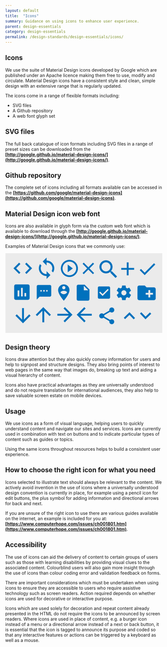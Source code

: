 ```yaml
---
layout: default
title:  "Icons"
summary: Guidance on using icons to enhance user experience.
parent: design-essentials
category: design-essentials
permalink: /design-standards/design-essentials/icons/
---
```



## Icons
We use the suite of Material Design icons developed by Google which are published under an Apache licence making them free to use, modify and circulate. Material Design icons have a consistent style and clean, simple design with an extensive range that is regularly updated.

The icons come in a range of flexible formats including:

* SVG files
* A Github repository
* A web font glyph set

## SVG files
The full back catalogue of icon formats including SVG files in a range of preset sizes can be downloaded from the **[http://google.github.io/material-design-icons/](http://google.github.io/material-design-icons/)**.

## Github repository
The complete set of icons including all formats available can be accessed in the **[https://github.com/google/material-design-icons](https://github.com/google/material-design-icons)**.

## Material Design icon web font
Icons are also available in glyph form via the custom web font which is available to download through the **[http://google.github.io/material-design-icons/](http://google.github.io/material-design-icons/)**.

Examples of Material Design icons that we commonly use:
<br>


![Icons](/assets/images/Design-standards-images/Example.icons-tabletup.jpg)
<br>

## Design theory
Icons draw attention but they also quickly convey information for users and help to signpost and structure designs. They also bring points of interest to web pages in the same way that images do, breaking up text and aiding a visual hierarchy of content.

Icons also have practical advantages as they are universally understood and do not require translation for international audiences, they also help to save valuable screen estate on mobile devices.

## Usage
We use icons as a form of visual language, helping users to quickly understand content and navigate our sites and services. Icons are currently used in combination with text on buttons and to indicate particular types of content such as guides or topics.

Using the same icons throughout resources helps to build a consistent user experience.

## How to choose the right icon for what you need
Icons selected to illustrate text should always be relevant to the content. We actively avoid invention in the use of icons where a universally understood design convention is currently in place, for example using a pencil icon for edit buttons, the plus symbol for adding information and directional arrows for back and next.

If you are unsure of the right icon to use there are various guides available on the internet, an example is included for you at: **[https://www.computerhope.com/issues/ch001801.htm](https://www.computerhope.com/issues/ch001801.htm)**.

## Accessibility
The use of icons can aid the delivery of content to certain groups of users such as those with learning disabilities by providing visual clues to the associated content. Colourblind users will also gain more insight through the use of icons than colour coding error and validation feedback on forms.

There are important considerations which must be undertaken when using icons to ensure they are accessible to users who require assistive technology such as screen readers. Action required depends on whether icons are used for decorative or interactive purpose.

Icons which are used solely for decoration and repeat content already presented in the HTML do not require the icons to be announced by screen readers. Where icons are used in place of content, e.g. a burger icon instead of a menu or a directional arrow instead of a next or back button, it is essential that the icon is tagged to announce its purpose and coded so that any interactive features or actions can be triggered by a keyboard as well as a mouse.
